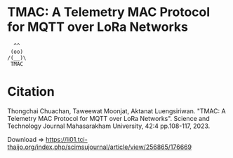 # TMAC: A Telemetry MAC Protocol for MQTT over LoRa Networks
      ^^ 
     (oo) 
    /(__)\
     TMAC    
 

# Citation
Thongchai Chuachan, Taweewat Moonjat, Aktanat Luengsiriwan. "TMAC: A Telemetry MAC Protocol for MQTT over LoRa Networks".  Science and Technology Journal Mahasarakham University, 42:4 pp.108-117, 2023.

Download => https://li01.tci-thaijo.org/index.php/scimsujournal/article/view/256865/176669 
